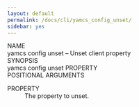 ```yaml
---
layout: default
permalink: /docs/cli/yamcs_config_unset/
sidebar: yes
---
```


<div class="man-title">NAME</div>
<div class="man-section">
    yamcs config unset &ndash; Unset client property
</div>

<div class="man-title">SYNOPSIS</div>
<div class="man-synopsis">
    yamcs config unset PROPERTY
</div>

<div class="man-title">POSITIONAL ARGUMENTS</div>
<div class="man-section">
    <dl>
        <dt class="arg">PROPERTY</dt>
        <dd>The property to unset.</dd>
    </dl>
</div>
